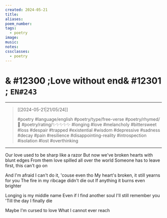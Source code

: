 ```yaml
---
created: 2024-05-21
title:
aliases:
poem_number:
tags:
  - poetry
image:
music:
notes:
cssclasses:
  - poetry
---
```

# & #12300 ;Love without end& #12301 ; `EN#243`

---

> [[2024-05-21|21/05/24]]
> 
> #poetry 
> #language/english 
> #poetry/type/free-verse 
> #poetry/rhymed/🔴 
> #poetry/rating/✨✨✨✨✨ 
> #longing #love #melancholy #bittersweet #loss #despair #trapped #existential #wisdom #depressive #sadness #decay #pain #resilience #disappointing-reality #introspection #isolation #lost #overthinking 

---

Our love used to be sharp like a razor
But now we've broken hearts with blunt edges
From them love spilled all over the world
Someone has to leave first, this can't go on
  
And I'm afraid I can't do it, 'couse even tho
My heart's broken, it still yearns for you
The fire in my ribcage didn't die out
If anything it burns even brighter

Longing is my middle name
Even if I find another soul
I'll still remember you
'Till the day I finally die 

Maybe I'm cursed to love
What I cannot ever reach